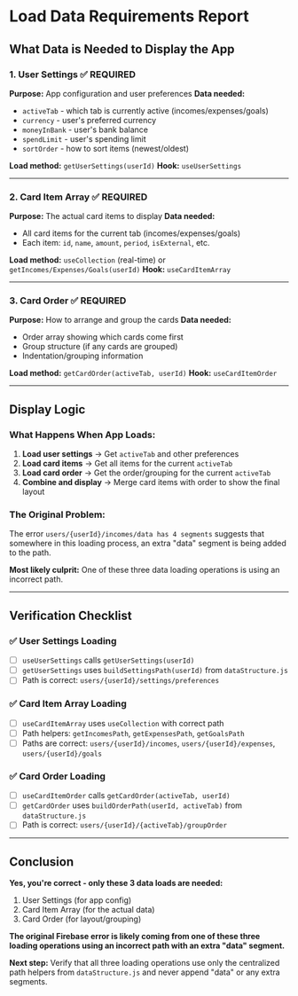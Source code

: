 # Load Data Requirements Report

## What Data is Needed to Display the App

### 1. User Settings ✅ REQUIRED

**Purpose:** App configuration and user preferences
**Data needed:**

- `activeTab` - which tab is currently active (incomes/expenses/goals)
- `currency` - user's preferred currency
- `moneyInBank` - user's bank balance
- `spendLimit` - user's spending limit
- `sortOrder` - how to sort items (newest/oldest)

**Load method:** `getUserSettings(userId)`
**Hook:** `useUserSettings`

---

### 2. Card Item Array ✅ REQUIRED

**Purpose:** The actual card items to display
**Data needed:**

- All card items for the current tab (incomes/expenses/goals)
- Each item: `id`, `name`, `amount`, `period`, `isExternal`, etc.

**Load method:** `useCollection` (real-time) or `getIncomes/Expenses/Goals(userId)`
**Hook:** `useCardItemArray`

---

### 3. Card Order ✅ REQUIRED

**Purpose:** How to arrange and group the cards
**Data needed:**

- Order array showing which cards come first
- Group structure (if any cards are grouped)
- Indentation/grouping information

**Load method:** `getCardOrder(activeTab, userId)`
**Hook:** `useCardItemOrder`

---

## Display Logic

### What Happens When App Loads:

1. **Load user settings** → Get `activeTab` and other preferences
2. **Load card items** → Get all items for the current `activeTab`
3. **Load card order** → Get the order/grouping for the current `activeTab`
4. **Combine and display** → Merge card items with order to show the final layout

### The Original Problem:

The error `users/{userId}/incomes/data has 4 segments` suggests that somewhere in this loading process, an extra "data" segment is being added to the path.

**Most likely culprit:** One of these three data loading operations is using an incorrect path.

---

## Verification Checklist

### ✅ User Settings Loading

- [ ] `useUserSettings` calls `getUserSettings(userId)`
- [ ] `getUserSettings` uses `buildSettingsPath(userId)` from `dataStructure.js`
- [ ] Path is correct: `users/{userId}/settings/preferences`

### ✅ Card Item Array Loading

- [ ] `useCardItemArray` uses `useCollection` with correct path
- [ ] Path helpers: `getIncomesPath`, `getExpensesPath`, `getGoalsPath`
- [ ] Paths are correct: `users/{userId}/incomes`, `users/{userId}/expenses`, `users/{userId}/goals`

### ✅ Card Order Loading

- [ ] `useCardItemOrder` calls `getCardOrder(activeTab, userId)`
- [ ] `getCardOrder` uses `buildOrderPath(userId, activeTab)` from `dataStructure.js`
- [ ] Path is correct: `users/{userId}/{activeTab}/groupOrder`

---

## Conclusion

**Yes, you're correct - only these 3 data loads are needed:**

1. User Settings (for app config)
2. Card Item Array (for the actual data)
3. Card Order (for layout/grouping)

**The original Firebase error is likely coming from one of these three loading operations using an incorrect path with an extra "data" segment.**

**Next step:** Verify that all three loading operations use only the centralized path helpers from `dataStructure.js` and never append "data" or any extra segments.
